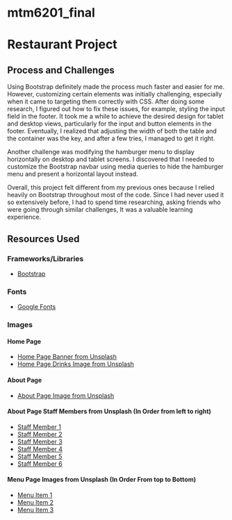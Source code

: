 # mtm6201_final

# Restaurant Project

## Process and Challenges

Using Bootstrap definitely made the process much faster and easier for me. However, customizing certain elements was initially challenging, especially when it came to targeting them correctly with CSS. After doing some research, I figured out how to fix these issues, for example, styling the input field in the footer. It took me a while to achieve the desired design for tablet and desktop views, particularly for the input and button elements in the footer. Eventually, I realized that adjusting the width of both the table and the container was the key, and after a few tries, I managed to get it right.

Another challenge was modifying the hamburger menu to display horizontally on desktop and tablet screens. I discovered that I needed to customize the Bootstrap navbar using media queries to hide the hamburger menu and present a horizontal layout instead.

Overall, this project felt different from my previous ones because I relied heavily on Bootstrap throughout most of the code. Since I had never used it so extensively before, I had to spend time researching, asking friends who were going through similar challenges, It was a valuable learning experience.

## Resources Used

### Frameworks/Libraries
- [Bootstrap](https://getbootstrap.com/docs/5.3/getting-started/introduction/)

### Fonts
- [Google Fonts](https://fonts.google.com/selection)

### Images

#### Home Page
- [Home Page Banner from Unsplash](https://unsplash.com/photos/tray-of-food-on-white-surface-K47107aP8UU)
- [Home Page Drinks Image from Unsplash](https://unsplash.com/photos/a-group-of-glasses-with-liquid-in-them-mnkU6aQowCE)

#### About Page
- [About Page Image from Unsplash](https://unsplash.com/photos/people-eating-inside-of-cafeteria-during-daytime-6bKpHAun4d8)

#### About Page Staff Members from Unsplash (In Order from left to right)
- [Staff Member 1](https://unsplash.com/photos/man-standing-near-white-wall-d1UPkiFd04A)
- [Staff Member 2](https://unsplash.com/photos/woman-standing-near-white-wall-YYfzJhfNU14)
- [Staff Member 3](https://unsplash.com/photos/man-in-white-crew-neck-t-shirt-with-tattoo-on-arm-nMv8DMdM4Z8)
- [Staff Member 4](https://unsplash.com/photos/woman-in-white-crew-neck-shirt-smiling-IF9TK5Uy-KI)
- [Staff Member 5](https://unsplash.com/photos/closeup-photography-of-woman-smiling-mEZ3PoFGs_k)
- [Staff Member 6](https://unsplash.com/photos/woman-in-brown-hat-and-orange-knit-sweater-V3twiVfbhz0)

#### Menu Page Images from Unsplash (In Order From top to Bottom)
- [Menu Item 1](https://unsplash.com/photos/two-bowls-of-oatmeal-with-fruits-W9OKrxBqiZA)
- [Menu Item 2](https://unsplash.com/photos/close-up-photo-of-two-glass-filled-with-berries-nLz2z-JvCe4)
- [Menu Item 3](https://unsplash.com/photos/tilt-shift-lens-photography-of-fruits-in-drinking-glass-qdyBKWSzpSI)